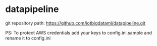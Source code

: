 # datapipeline

git repository path: https://github.com/iotbigdataml/datapipeline.git

PS: To protect AWS credentials add your keys to config.ini.sample and rename it to config.ini
